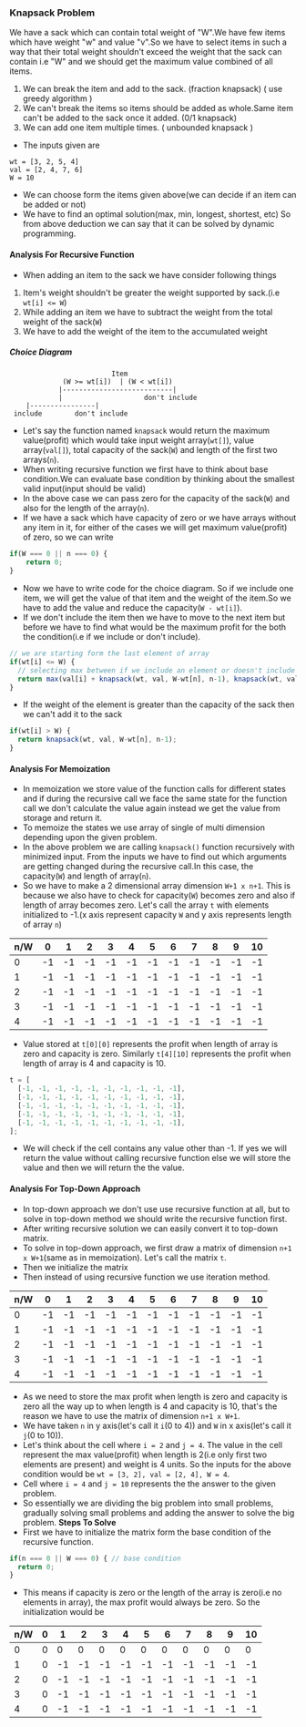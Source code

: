 ### Knapsack Problem
We have a sack which can contain total weight of "W".We have few items which have weight "w" and value "v".So we have to select items in such a way that their total weight shouldn't exceed the weight that the sack can contain i.e "W" and we should get the maximum value combined of all items.
1. We can break the item and add to the sack. (fraction knapsack) ( use greedy algorithm )
2. We can't break the items so items should be added as whole.Same item can't be added to the sack once it added. (0/1 knapsack) 
3. We can add one item multiple times. ( unbounded knapsack )

* The inputs given are 
```
wt = [3, 2, 5, 4]
val = [2, 4, 7, 6]
W = 10
```
* We can choose form the items given above(we can decide if an item can be added or not)
* We have to find an optimal solution(max, min, longest, shortest, etc) 
So from above deduction we can say that it can be solved by dynamic programming.
#### Analysis For Recursive Function
* When adding an item to the sack we have consider following things
1. Item's weight shouldn't be greater the weight supported by sack.(i.e `wt[i] <= W`)
2. While adding an item we have to subtract the weight from the total weight of the sack(`W`)
3.  We have to add the weight of the item to the accumulated weight
##### Choice Diagram
```
                         Item
             (W >= wt[i])  | (W < wt[i])
            |---------------------------|
            |                    don't include
    |----------------|
 include        don't include 
```
* Let's say the function named `knapsack` would return the maximum value(profit) which would take input weight array(`wt[]`), value array(`val[]`), total capacity of the sack(`W`) and length of the first two arrays(`n`).
* When writing recursive function we first have to think about base condition.We can evaluate base condition by thinking about the smallest valid input(input should be valid)
* In the above case we can pass zero for the capacity of the sack(`W`) and also for the length of the array(`n`).
* If we have a sack which have capacity of zero or we have arrays without any item in it, for either of the cases we will get maximum value(profit) of zero, so we can write 
```js
if(W === 0 || n === 0) {
    return 0;
}
```
* Now we have to write code for the choice diagram. So if we include one item, we will get the value of that item and the weight of the item.So we have to add the value and reduce the capacity(`W - wt[i]`).
* If we don't include the item then we have to move to the next item but before we have to find what would be the maximum profit for the both the condition(i.e if we include or don't include).
```js
// we are starting form the last element of array
if(wt[i] <= W) {
  // selecting max between if we include an element or doesn't include an element 
  return max(val[i] + knapsack(wt, val, W-wt[n], n-1), knapsack(wt, val, W, n-1));
}
```
* If the weight of the element is greater than the capacity of the sack then we can't add it to the sack 
```js
if(wt[i] > W) {
  return knapsack(wt, val, W-wt[n], n-1);
}
```
#### Analysis For Memoization
* In memoization we store value of the function calls for different states and if during the recursive call we face the same state for the function call we don't calculate the value again instead we get the value from storage and return it.
* To memoize the states we use array of single of multi dimension depending upon the given problem.
* In the above problem we are calling `knapsack()` function recursively with minimized input. From the inputs we have to find out which arguments are getting changed during the recursive call.In this case, the capacity(`W`) and length of array(`n`).
* So we have to make a 2 dimensional array dimension `W+1 x n+1`. This is because we also have to check for capacity(`W`) becomes zero and also if length of array becomes zero. Let's call the array `t` with elements initialized to -1.(x axis represent capacity `W` and y axis represents length of array `n`)

 n/W|0 |1 | 2| 3| 4| 5| 6| 7| 8| 9|10|
----|--|--|--|--|--|--|--|--|--|--|--|
  0 |-1|-1|-1|-1|-1|-1|-1|-1|-1|-1|-1|
  1 |-1|-1|-1|-1|-1|-1|-1|-1|-1|-1|-1|
  2 |-1|-1|-1|-1|-1|-1|-1|-1|-1|-1|-1|
  3 |-1|-1|-1|-1|-1|-1|-1|-1|-1|-1|-1|
  4 |-1|-1|-1|-1|-1|-1|-1|-1|-1|-1|-1|

* Value stored at `t[0][0]` represents the profit when length of array is zero and capacity is zero. Similarly `t[4][10]` represents the profit when length of array is 4 and capacity is 10.
```js
t = [
  [-1, -1, -1, -1, -1, -1, -1, -1, -1, -1],
  [-1, -1, -1, -1, -1, -1, -1, -1, -1, -1],
  [-1, -1, -1, -1, -1, -1, -1, -1, -1, -1],
  [-1, -1, -1, -1, -1, -1, -1, -1, -1, -1],
  [-1, -1, -1, -1, -1, -1, -1, -1, -1, -1],
];
```
* We will check if the cell contains any value other than -1. If yes we will return the value without calling recursive function else we will store the value and then we will return the the value.
#### Analysis For Top-Down Approach
* In top-down approach we don't use use recursive function at all, but to solve in top-down method we should write the recursive function first.
* After writing recursive solution we can easily convert it to top-down matrix.
* To solve in top-down approach, we first draw a matrix of dimension `n+1 x W+1`(same as in memoization). Let's call the matrix `t`.
* Then we initialize the matrix
* Then instead of using recursive function we use iteration method.

 n/W|0 |1 | 2| 3| 4| 5| 6| 7| 8| 9|10|
----|--|--|--|--|--|--|--|--|--|--|--|
  0 |-1|-1|-1|-1|-1|-1|-1|-1|-1|-1|-1|
  1 |-1|-1|-1|-1|-1|-1|-1|-1|-1|-1|-1|
  2 |-1|-1|-1|-1|-1|-1|-1|-1|-1|-1|-1|
  3 |-1|-1|-1|-1|-1|-1|-1|-1|-1|-1|-1|
  4 |-1|-1|-1|-1|-1|-1|-1|-1|-1|-1|-1|

* As we need to store the max profit when length is zero and capacity is zero all the way up to when length is 4 and capacity is 10, that's the reason we have to use the matrix of dimension `n+1 x W+1`.
* We have taken `n` in y axis(let's call it `i`(0 to 4)) and `W` in x axis(let's call it `j`(0 to 10)).
* Let's think about the cell where `i = 2` and `j = 4`. The value in the cell represent the max value(profit) when length is 2(i.e only first two elements are present) and weight is 4 units. So the inputs for the above condition would be `wt = [3, 2], val = [2, 4], W = 4`.
* Cell where `i = 4` and `j = 10` represents the the answer to the given problem. 
* So essentially we are dividing the big problem into small problems, gradually solving small problems and adding the answer to solve the big problem.
**Steps To Solve**
* First we have to initialize the matrix form the base condition of the recursive function.
```js
if(n === 0 || W === 0) { // base condition
  return 0;
}
```
* This means if capacity is zero or the length of the array is zero(i.e no elements in array), the max profit would always be zero. So the initialization would be 

 n/W| 0| 1| 2| 3| 4| 5| 6| 7| 8| 9|10|
----|--|--|--|--|--|--|--|--|--|--|--|
  0 | 0| 0| 0| 0| 0| 0| 0| 0| 0| 0| 0|
  1 | 0|-1|-1|-1|-1|-1|-1|-1|-1|-1|-1|
  2 | 0|-1|-1|-1|-1|-1|-1|-1|-1|-1|-1|
  3 | 0|-1|-1|-1|-1|-1|-1|-1|-1|-1|-1|
  4 | 0|-1|-1|-1|-1|-1|-1|-1|-1|-1|-1|